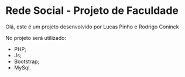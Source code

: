 # Rede Social - Projeto de Faculdade
Olá, este é um projeto desenvolvido por Lucas Pinho e Rodrigo Coninck

No projeto será utilizado:
- PHP;
- Js;
- Bootstrap;
- MySql.

